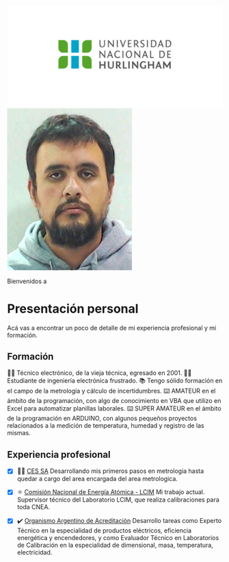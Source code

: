 ![Logo UNAHUR](./assets/UNAHUR.png)
![Cesar Emiliano GERACE](./assets/gerace.jpeg)

Bienvenidos a
# Presentación personal

Acá vas a encontrar un poco de detalle de mi experiencia profesional y mi formación.


## Formación
:student: Técnico electrónico, de la vieja técnica, egresado en 2001.
:man_student: Estudiante de ingeniería electrónica frustrado.
:books: Tengo sólido formación en el campo de la metrología y cálculo de incertidumbres.
:keyboard: AMATEUR en el ámbito de la programación, con algo de conocimiento en VBA que utilizo en Excel para automatizar planillas laborales.
:keyboard: SUPER AMATEUR en el ámbito de la programación en ARDUINO, con algunos pequeños proyectos relacionados a la medición de temperatura, humedad y registro de las mismas.

## Experiencia profesional
- [x] :man_scientist: [CES SA](www.ces-sa.com.ar) Desarrollando mis primeros pasos en metrologia hasta quedar a cargo del area encargada del area metrologica. 
- [x] :atom_symbol: [Comisión Nacional de Energía Atómica - LCIM](https://www.argentina.gob.ar/cnea) Mi trabajo actual. Supervisor técnico del Laboratorio LCIM, que realiza calibraciones para toda CNEA.
- [x] :heavy_check_mark: [Organismo Argentino de Acreditación](https://oaa.org.ar/) Desarrollo tareas como Experto Técnico en la especialidad de productos eléctricos, eficiencia energética y encendedores,
y como Evaluador Técnico en Laboratorios de Calibración en la especialidad de dimensional, masa, temperatura, electricidad.

